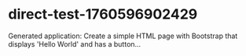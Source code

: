 # direct-test-1760596902429
Generated application: Create a simple HTML page with Bootstrap that displays 'Hello World' and has a button...

